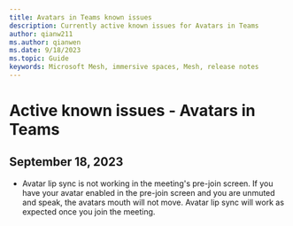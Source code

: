 ```yaml
---
title: Avatars in Teams known issues
description: Currently active known issues for Avatars in Teams
author: qianw211    
ms.author: qianwen
ms.date: 9/18/2023
ms.topic: Guide
keywords: Microsoft Mesh, immersive spaces, Mesh, release notes
---
```


# Active known issues - Avatars in Teams

## September 18, 2023

* Avatar lip sync is not working in the meeting's pre-join screen. If you have your avatar enabled in the pre-join screen and you are unmuted and speak, the avatars mouth will not move. Avatar lip sync will work as expected once you join the meeting.





